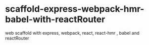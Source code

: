 # scaffold-express-webpack-hmr-babel-with-reactRouter
web scaffold with express, webpack, react, react-hmr , babel and reactRouter

